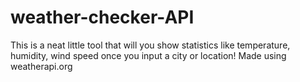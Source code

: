 # weather-checker-API
This is a neat little tool that will you show statistics like temperature, humidity, wind speed once you input a city or location! Made using weatherapi.org
